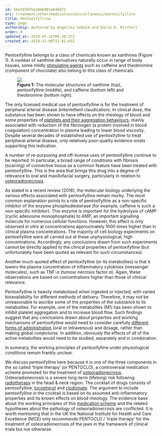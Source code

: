 ```yaml
---
id: 5be5850fb2a04b001e646872
uri: treatment/other/medication/miscellaneous/pentoxifylline
title: Pentoxifylline
type: page
authorship: Authored by Angelika Sebald and David A. Mitchell
order: 0
updated_at: 2019-07-14T09:36:37Z
created_at: 2018-11-09T13:01:03Z
---
```


<p>Pentoxifylline belongs to a class of chemicals known as xanthines
    (Figure 1). A number of xanthine derivatives naturally occur
    in range of body tissues, some mildly <a href="/diagnosis/drugs/overview">stimulating agents</a>    such as caffeine and theobromine (component of chocolate)
    also belong to this class of chemicals.</p>
<figure><img src="/treatment-other-medication-miscellaneous-pentoxifylline-figure1.png">
    <figcaption><strong>Figure 1:</strong> The molecular structures of xanthine
        (top), pentoxifylline (middle), and caffeine (bottom
        left) and theobromine (bottom right).</figcaption>
</figure>
<p>The only licensed medical use of pentoxifylline is for the treatment
    of peripheral arterial disease (intermittent claudication).
    In clinical dose, the substance has been shown to have effects
    on the rheology of blood and some properties of <a href="/treatment-other bleeding-level2">platelets and their aggregation behaviours</a>,
    mainly associated with reduction of the fibrinogen (a protein
    involved in blood coagulation) concentration in plasma leading
    to lower blood viscosity. Despite several decades of established
    use of pentoxifylline to treat peripheral arterial disease,
    only relatively poor-quality evidence exists supporting this
    indication.</p>
<p>A number of re-purposing and off-license uses of pentoxifylline
    continue to be reported. In particular, a broad range of
    conditions with fibrosis (scarring) of connective tissue
    as a common feature have been treated with pentoxifylline.
    This is the area that brings this drug into a degree of relevance
    to oral and maxillofacial surgery, particularly in relation
    to <a href="/diagnosis/a-z/necrosis/hard">osteoradionecrosis</a>.</p>
<p>As stated in a recent review (2016), the molecular biology underlying
    the various effects associated with pentoxifylline remain
    murky. The most common explanation points to a role of pentoxifylline
    as a non-specific inhibitor of the enzyme phosphodiesterase
    (for example, caffeine is such a non-specific inhibitor).
    This enzyme is important for the hydrolysis of cAMP (cyclic
    adenosine monophosphate) to AMP, an important signalling
    molecule for numerous cellular functions. However, this effect
    is only observed <i>in vitro</i> at concentrations approximately
    1000 times higher than in clinical plasma concentrations.
    The majority of cell biology experiments on pentoxifylline
    were all carried out at these unphysiological, high concentrations.
    Accordingly, any conclusions drawn from such experiments
    cannot be directly applied to the clinical properties of
    pentoxifylline (but unfortunately have been quoted as relevant
    for such circumstances).</p>
<p>Another much quoted effect of pentoxifylline (or its metabolites)
    is that it lowers the plasma concentration of inflammatory
    cytokines (messenger molecules), such as TNF-<i>α</i> (tumour
    necrosis factor <i>α</i>). Again, these observations are
    based on concentrations higher than those of clinical relevance.</p>
<p>Pentoxifylline is heavily metabolised when ingested or injected,
    with varied bioavailability for different methods of delivery.
    Therefore, it may not be unreasonable to ascribe some of
    the properties of the substance to its metabolites. For example,
    one of the metabolites (M1) has been shown to inhibit platelet
    aggregation and to increase blood flow. Such findings suggest
    that any conclusions drawn about properties and working mechanisms
    of pentoxifylline would need to consider carefully <a href="/treatment/other/medication/delivery">different forms of administration</a>    (oral or intravenous) and dosage, rather than making global
    conjectures. In addition, obviously the effects of all of
    the active metabolites would need to be studied, separately
    and in combination.</p>
<p>In summary, the working principles of pentoxifylline under physiological
    conditions remain frankly unclear.</p>
<p>We discuss pentoxifylline here because it is one of the three
    components in the so called ‘triple therapy’ (or PENTOCLO),
    a controversial medication scheme promoted for the treatment
    of <a href="/treatment/surgery/necrosis/hard-tissue/detailed">osteoradionecrosis</a>.
    Osteoradionecrosis is a severe long-term (lifelong) risk
    following <a href="/treatment/radiotherapy">radiotherapy</a>    in the head &amp; neck region. The cocktail of drugs consists
    of pentoxifylline, <a href="/treatment/other/medication/miscellaneous/tocopherol">tocopherol</a>    and <a href="/treatment/other/medication/miscellaneous/clodronate">clodronate</a>.
    The argument to include pentoxifylline in the cocktail is
    based on its assumed anti-inflammatory properties and its
    known effects on blood rheology. The evidence base about
    the working principles of this <a href="/diagnosis/a-z/necrosis/hard/detailed">medication scheme</a>    and the related hypotheses about the pathology of osteoradionecrosis
    are conflicted. It is worth mentioning that in the UK the
    National Institute for Health and Care Excellence (NICE)
    only recommends PENTOCLO / ‘triple therapy’ for the treatment
    of osteoradionecrosis of the jaws in the framework of clinical
    trials but not otherwise.</p>
